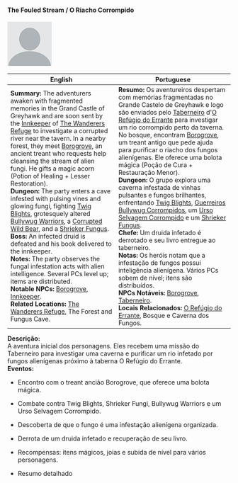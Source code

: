 #### **The Fouled Stream / O Riacho Corrompido**

![The Fouled Stream](docs/dm/summary/blank.png)

| English                                                                                                                                                                                                                                                                                                                                                                                                                                                                                                                                                                                                                                                                                                                                                                                                                                                                                                                                                                                                                                                                                                                                                                                                                      | Portuguese                                                                                                                                                                                                                                                                                                                                                                                                                                                                                                                                                                                                                                                                                                                                                                                                                                                                                                                                                                                                                                                                                                                                                                                                                                        |
| ---------------------------------------------------------------------------------------------------------------------------------------------------------------------------------------------------------------------------------------------------------------------------------------------------------------------------------------------------------------------------------------------------------------------------------------------------------------------------------------------------------------------------------------------------------------------------------------------------------------------------------------------------------------------------------------------------------------------------------------------------------------------------------------------------------------------------------------------------------------------------------------------------------------------------------------------------------------------------------------------------------------------------------------------------------------------------------------------------------------------------------------------------------------------------------------------------------------------------- | ------------------------------------------------------------------------------------------------------------------------------------------------------------------------------------------------------------------------------------------------------------------------------------------------------------------------------------------------------------------------------------------------------------------------------------------------------------------------------------------------------------------------------------------------------------------------------------------------------------------------------------------------------------------------------------------------------------------------------------------------------------------------------------------------------------------------------------------------------------------------------------------------------------------------------------------------------------------------------------------------------------------------------------------------------------------------------------------------------------------------------------------------------------------------------------------------------------------------------------------------- |
| **Summary:** The adventurers awaken with fragmented memories in the Grand Castle of Greyhawk and are soon sent by the [Innkeeper](innkeeper.md) of [The Wanderers Refuge](location_the_wanderers_refuge.md) to investigate a corrupted river near the tavern. In a nearby forest, they meet [Borogrove](borogrove.md), an ancient treant who requests help cleansing the stream of alien fungi. He gifts a magic acorn (Potion of Healing + Lesser Restoration).<br>**Dungeon:** The party enters a cave infested with pulsing vines and glowing fungi, fighting [Twig Blights](monster_twig_blights.md), grotesquely altered [Bullywug Warriors](monster_bullywug_warrior.md), a [Corrupted Wild Bear](monster_corrupted_bear.md), and a [Shrieker Fungus](monster_shrieker_fungus.md).<br>**Boss:** An infected druid is defeated and his book delivered to the innkeeper.<br>**Notes:** The party observes the fungal infestation acts with alien intelligence. Several PCs level up; items are distributed.<br>**Notable NPCs:** [Borogrove](borogrove.md), [Innkeeper](innkeeper.md).<br>**Related Locations:** [The Wanderers Refuge](location_the_wanderers_refuge.md), The Forest and Fungus Cave. | **Resumo:** Os aventureiros despertam com memórias fragmentadas no Grande Castelo de Greyhawk e logo são enviados pelo [Taberneiro](innkeeper.md) d'[O Refúgio do Errante](location_the_wanderers_refuge.md) para investigar um rio corrompido perto da taverna. No bosque, encontram [Borogrove](borogrove.md), um treant antigo que pede ajuda para purificar o riacho dos fungos alienígenas. Ele oferece uma bolota mágica (Poção de Cura + Restauração Menor).<br>**Dungeon:** O grupo explora uma caverna infestada de vinhas pulsantes e fungos brilhantes, enfrentando [Twig Blights](monster_twig_blights.md), [Guerreiros Bullywug Corrompidos](monster_bullywug_warrior.md), um [Urso Selvagem Corrompido](monster_corrupted_bear.md) e um [Shrieker Fungus](monster_shrieker_fungus.md).<br>**Chefe:** Um druida infetado é derrotado e seu livro entregue ao taberneiro.<br>**Notas:** Os heróis notam que a infestação de fungos possui inteligência alienígena. Vários PCs sobem de nível; itens são distribuídos.<br>**NPCs Notáveis:** [Borogrove](borogrove.md), [Taberneiro](innkeeper.md).<br>**Locais Relacionados:** [O Refúgio do Errante](location_the_wanderers_refuge.md), Bosque e Caverna dos Fungos. |

**Descrição:**  
A aventura inicial dos personagens. Eles recebem uma missão do Taberneiro para investigar uma caverna e purificar um rio infetado por fungos alienígenas próximo à taberna O Refúgio do Errante.  
**Eventos:**

- Encontro com o treant ancião Borogrove, que oferece uma bolota mágica.
    
- Combate contra Twig Blights, Shrieker Fungi, Bullywug Warriors e um Urso Selvagem Corrompido.
    
- Descoberta de que o fungo é uma infestação alienígena organizada.
    
- Derrota de um druida infetado e recuperação de seu livro.
    
- Recompensas: itens mágicos, joias e subida de nível para vários personagens.
    
- Resumo detalhado

















